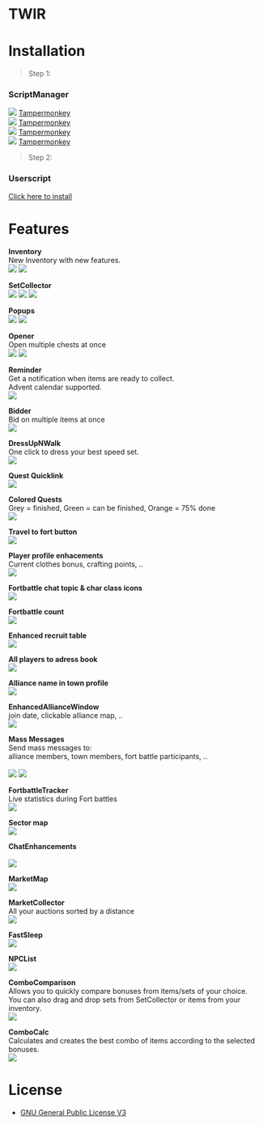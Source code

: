 # TWIR
# Installation

> Step 1:
### ScriptManager

<img src="https://taurascript.github.io/TWIR/docs/icons/firefox.png"> [Tampermonkey](https://addons.mozilla.org/firefox/addon/tampermonkey/) <br />
<img src="https://taurascript.github.io/TWIR/docs/icons/chrome.png"> [Tampermonkey](https://chrome.google.com/webstore/detail/tampermonkey/dhdgffkkebhmkfjojejmpbldmpobfkfo) <br />
<img src="https://taurascript.github.io/TWIR/docs/icons/opera.png"> [Tampermonkey](https://addons.opera.com/extensions/details/tampermonkey-beta/) <br />
<img src="https://taurascript.github.io/TWIR/docs/icons/msedge.png"> [Tampermonkey](https://www.tampermonkey.net/?ext=dhdg&browser=edge) <br />

> Step 2:
### Userscript

[Click here to install](https://taurascript.github.io/TWIR/code.user.js) 


# Features

**Inventory**  <br />
New Inventory with new features.  <br />
<img src="https://taurascript.github.io/TWIR/docs/screenshots/Screenshot_1.png" style="max-width: 600px;">
<img src="https://taurascript.github.io/TWIR/docs/screenshots/Screenshot_2.png" style="max-width: 600px;">

**SetCollector** <br />
<img src="https://taurascript.github.io/TWIR/docs/screenshots/Screenshot_29.png" style="max-width: 600px;">
<img src="https://taurascript.github.io/TWIR/docs/screenshots/Screenshot_30.png" style="max-width: 600px;">
<img src="https://taurascript.github.io/TWIR/docs/screenshots/Screenshot_31.png" style="max-width: 600px;">

**Popups**  <br />
<img src="https://taurascript.github.io/TWIR/docs/screenshots/Screenshot_20.png" style="max-width: 600px;">
<img src="https://taurascript.github.io/TWIR/docs/screenshots/Screenshot_22.png" style="max-width: 600px;">

**Opener**  <br />
Open multiple chests at once <br />
<img src="https://taurascript.github.io/TWIR/docs/screenshots/Screenshot_3.png" style="max-width: 600px;">
<img src="https://taurascript.github.io/TWIR/docs/screenshots/Screenshot_4.png" style="max-width: 600px;">

**Reminder**  <br />
Get a notification when items are ready to collect. <br />
Advent calendar supported. <br />
<img src="https://taurascript.github.io/TWIR/docs/screenshots/Screenshot_34.png" style="max-width: 600px;">

**Bidder**  <br />
Bid on multiple items at once <br />
<img src="https://taurascript.github.io/TWIR/docs/screenshots/Screenshot_5.png" style="max-width: 600px;">

**DressUpNWalk**  <br />
One click to dress your best speed set.  <br />
<img src="https://taurascript.github.io/TWIR/docs/screenshots/Screenshot_6.png" style="max-width: 600px;">

**Quest Quicklink**  <br />
<img src="https://taurascript.github.io/TWIR/docs/screenshots/Screenshot_7.png" style="max-width: 600px;">

**Colored Quests**  <br />
Grey = finished, Green = can be finished, Orange = 75% done  <br />
<img src="https://taurascript.github.io/TWIR/docs/screenshots/Screenshot_8.png" style="max-width: 600px;">

**Travel to fort button**  <br />
<img src="https://taurascript.github.io/TWIR/docs/screenshots/Screenshot_9.png" style="max-width: 600px;">

**Player profile enhacements** <br />
Current clothes bonus, crafting points, ..  <br />
<img src="https://taurascript.github.io/TWIR/docs/screenshots/Screenshot_11.png" style="max-width: 600px;">

**Fortbattle chat topic & char class icons**  <br />
<img src="https://taurascript.github.io/TWIR/docs/screenshots/Screenshot_10.png" style="max-width: 600px;">

**Fortbattle count**  <br />
<img src="https://taurascript.github.io/TWIR/docs/screenshots/Screenshot_12.png" style="max-width: 600px;">

**Enhanced recruit table**  <br />
<img src="https://taurascript.github.io/TWIR/docs/screenshots/Screenshot_13.png" style="max-width: 600px;">

**All players to adress book** <br />
<img src="https://taurascript.github.io/TWIR/docs/screenshots/Screenshot_15.png" style="max-width: 600px;">

**Alliance name in town profile**  <br />
<img src="https://taurascript.github.io/TWIR/docs/screenshots/Screenshot_14.png" style="max-width: 600px;">

**EnhancedAllianceWindow** <br />
 join date, clickable alliance map, .. <br />
<img src="https://taurascript.github.io/TWIR/docs/screenshots/Screenshot_16.png" style="max-width: 600px;">

**Mass Messages** <br />
Send mass messages to: <br />
alliance members, town members, fort battle participants, .. <br />  
<img src="https://taurascript.github.io/TWIR/docs/screenshots/Screenshot_17.png" style="max-width: 600px;">
<img src="https://taurascript.github.io/TWIR/docs/screenshots/Screenshot_18.png" style="max-width: 600px;">

**FortbattleTracker**  <br />
Live statistics during Fort battles <br />
<img src="https://taurascript.github.io/TWIR/docs/screenshots/Screenshot_37.png" style="max-width: 600px;">

**Sector map** <br />
<img src="https://taurascript.github.io/TWIR/docs/screenshots/Screenshot_36.png" style="max-width: 600px;">

**ChatEnhancements**  <br />  
<img src="https://taurascript.github.io/TWIR/docs/screenshots/Screenshot_19.png" style="max-width: 600px;">

**MarketMap**  <br />
<img src="https://taurascript.github.io/TWIR/docs/screenshots/Screenshot_25.png" style="max-width: 600px;">

**MarketCollector** <br />
All your auctions sorted by a distance  <br />
<img src="https://taurascript.github.io/TWIR/docs/screenshots/Screenshot_26.png" style="max-width: 600px;">

**FastSleep**  <br />
<img src="https://taurascript.github.io/TWIR/docs/screenshots/Screenshot_27.png" style="max-width: 600px;">

**NPCList**  <br />
<img src="https://taurascript.github.io/TWIR/docs/screenshots/Screenshot_28.png" style="max-width: 600px;">

**ComboComparison**  <br />
Allows you to quickly compare bonuses from items/sets of your choice. <br />
You can also drag and drop sets from SetCollector or items from your inventory. <br />
<img src="https://taurascript.github.io/TWIR/docs/screenshots/Screenshot_32.png" style="max-width: 600px;">

**ComboCalc** <br />
Calculates and creates the best combo of items according to the selected bonuses.  <br />
<img src="https://taurascript.github.io/TWIR/docs/screenshots/Screenshot_33.png" style="max-width: 600px;">



# License
* [GNU General Public License V3](http://www.gnu.org/licenses/gpl-3.0.txt)

